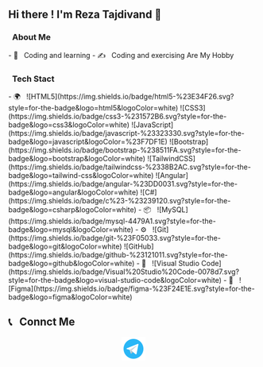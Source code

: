 <h2>Hi there ! I'm Reza Tajdivand 👋 </h2> 
<h3> &nbsp; About Me</h3>
- 🌱 &nbsp; Coding and learning
- ✍️ &nbsp; Coding and exercising Are My Hobby

<h3> &nbsp; Tech Stact</h3>
- 🌍 &nbsp;
![HTML5](https://img.shields.io/badge/html5-%23E34F26.svg?style=for-the-badge&logo=html5&logoColor=white)
![CSS3](https://img.shields.io/badge/css3-%231572B6.svg?style=for-the-badge&logo=css3&logoColor=white)
![JavaScript](https://img.shields.io/badge/javascript-%23323330.svg?style=for-the-badge&logo=javascript&logoColor=%23F7DF1E)
![Bootstrap](https://img.shields.io/badge/bootstrap-%238511FA.svg?style=for-the-badge&logo=bootstrap&logoColor=white)
![TailwindCSS](https://img.shields.io/badge/tailwindcss-%2338B2AC.svg?style=for-the-badge&logo=tailwind-css&logoColor=white)
![Angular](https://img.shields.io/badge/angular-%23DD0031.svg?style=for-the-badge&logo=angular&logoColor=white)
![C#](https://img.shields.io/badge/c%23-%23239120.svg?style=for-the-badge&logo=csharp&logoColor=white)
- 📦 &nbsp;
![MySQL](https://img.shields.io/badge/mysql-4479A1.svg?style=for-the-badge&logo=mysql&logoColor=white)
- ️⚙️ &nbsp;
![Git](https://img.shields.io/badge/git-%23F05033.svg?style=for-the-badge&logo=git&logoColor=white)
![GitHub](https://img.shields.io/badge/github-%23121011.svg?style=for-the-badge&logo=github&logoColor=white)
- 🔧 &nbsp;
![Visual Studio Code](https://img.shields.io/badge/Visual%20Studio%20Code-0078d7.svg?style=for-the-badge&logo=visual-studio-code&logoColor=white)
- 🎨 &nbsp;
![Figma](https://img.shields.io/badge/figma-%23F24E1E.svg?style=for-the-badge&logo=figma&logoColor=white)


<h2>📞 &nbsp; Connct Me </h2>
<p align="center">
  <a href="https://t.me/rezatajivand">
    <img src="https://github.com/reza-tajdivand/reza-tajdivand/blob/main/icons8-telegram-48.png?raw=true" />
  </a>
</p>

